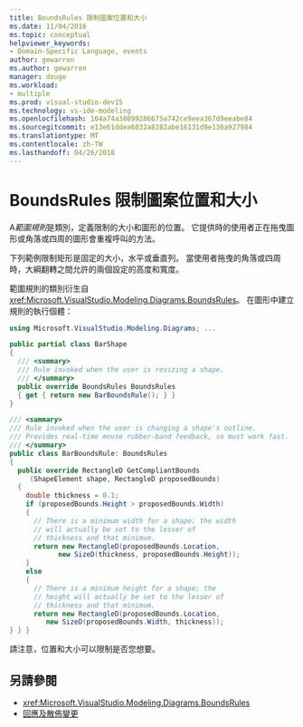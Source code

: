 ```yaml
---
title: BoundsRules 限制圖案位置和大小
ms.date: 11/04/2016
ms.topic: conceptual
helpviewer_keywords:
- Domain-Specific Language, events
author: gewarren
ms.author: gewarren
manager: douge
ms.workload:
- multiple
ms.prod: visual-studio-dev15
ms.technology: vs-ide-modeling
ms.openlocfilehash: 104a74a38099286675a742ce9eea367d9eeabe84
ms.sourcegitcommit: e13e61ddea6032a8282abe16131d9e136a927984
ms.translationtype: MT
ms.contentlocale: zh-TW
ms.lasthandoff: 04/26/2018
---
```

# <a name="boundsrules-constrain-shape-location-and-size"></a>BoundsRules 限制圖案位置和大小

A*範圍規則*是類別，定義限制的大小和圖形的位置。 它提供時的使用者正在拖曳圖形或角落或四周的圖形會重複呼叫的方法。

下列範例限制矩形是固定的大小，水平或垂直列。 當使用者拖曳的角落或四周時，大綱翻轉之間允許的兩個設定的高度和寬度。

範圍規則的類別衍生自<xref:Microsoft.VisualStudio.Modeling.Diagrams.BoundsRules>。 在圖形中建立規則的執行個體：

```csharp
using Microsoft.VisualStudio.Modeling.Diagrams; ...

public partial class BarShape
{
  /// <summary>
  /// Rule invoked when the user is resizing a shape.
  /// </summary>
  public override BoundsRules BoundsRules
  { get { return new BarBoundsRule(); } }
}

/// <summary>
/// Rule invoked when the user is changing a shape's outline.
/// Provides real-time mouse rubber-band feedback, so must work fast.
/// </summary>
public class BarBoundsRule: BoundsRules
{
  public override RectangleD GetCompliantBounds
     (ShapeElement shape, RectangleD proposedBounds)
  {
    double thickness = 0.1;
    if (proposedBounds.Height > proposedBounds.Width)
    {
      // There is a minimum width for a shape; the width
      // will actually be set to the lesser of
      // thickness and that minimum.
      return new RectangleD(proposedBounds.Location,
            new SizeD(thickness, proposedBounds.Height));
    }
    else
    {
      // There is a minimum height for a shape; the
      // height will actually be set to the lesser of
      // thickness and that minimum.
      return new RectangleD(proposedBounds.Location,
         new SizeD(proposedBounds.Width, thickness));
} } }
```

請注意，位置和大小可以限制是否您想要。

## <a name="see-also"></a>另請參閱

- <xref:Microsoft.VisualStudio.Modeling.Diagrams.BoundsRules>
- [回應及散佈變更](../modeling/responding-to-and-propagating-changes.md)